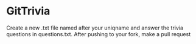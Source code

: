 # GitTrivia

Create a new .txt file named after your uniqname and answer the trivia questions in questions.txt.
After pushing to your fork, make a pull request
